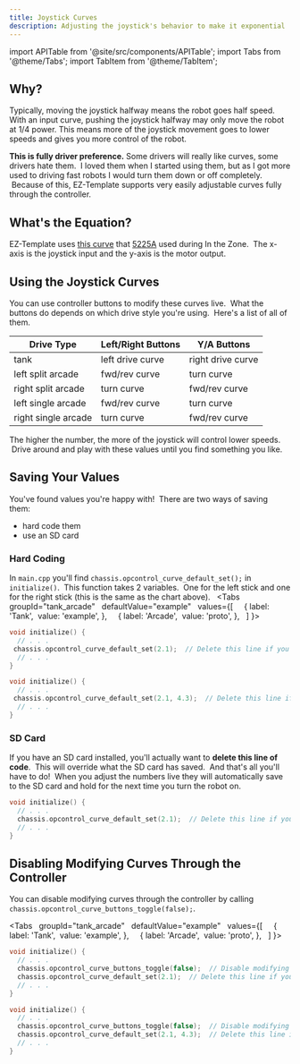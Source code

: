 ```yaml
---
title: Joystick Curves
description: Adjusting the joystick's behavior to make it exponential
---
```

import APITable from '@site/src/components/APITable';
import Tabs from '@theme/Tabs';
import TabItem from '@theme/TabItem';

## Why?
Typically, moving the joystick halfway means the robot goes half speed. With an input curve, pushing the joystick halfway may only move the robot at 1/4 power. This means more of the joystick movement goes to lower speeds and gives you more control of the robot.

**This is fully driver preference.** Some drivers will really like curves, some drivers hate them.  I loved them when I started using them, but as I got more used to driving fast robots I would turn them down or off completely.  Because of this, EZ-Template supports very easily adjustable curves fully through the controller.   

## What's the Equation?
EZ-Template uses [this curve](https://www.desmos.com/calculator/7oyvwwpmed) that [5225A](https://www.vexforum.com/t/team-5225a-in-the-zone-code-release-yes-you-read-that-right/63199/10) used during In the Zone.  The x-axis is the joystick input and the y-axis is the motor output.

## Using the Joystick Curves
You can use controller buttons to modify these curves live.  What the buttons do depends on which drive style you're using.  Here's a list of all of them.     

<APITable>

| Drive Type | Left/Right Buttons | Y/A Buttons |
| --- | --- | --- |
| tank | left drive curve | right drive curve | 
| left split arcade | fwd/rev curve | turn curve |
| right split arcade | turn curve | fwd/rev curve |
| left single arcade | fwd/rev curve | turn curve |
| right single arcade | turn curve | fwd/rev curve |

</APITable>

The higher the number, the more of the joystick will control lower speeds.  Drive around and play with these values until you find something you like.  

## Saving Your Values
You've found values you're happy with!  There are two ways of saving them:
- hard code them
- use an SD card

### Hard Coding
In `main.cpp` you'll find `chassis.opcontrol_curve_default_set();` in `initialize()`.  This function takes 2 variables.  One for the left stick and one for the right stick (this is the same as the chart above).  
<Tabs
  groupId="tank_arcade"
  defaultValue="example"
  values={[
    { label: 'Tank',  value: 'example', },
    { label: 'Arcade',  value: 'proto', },
  ]
}>

<TabItem value="example">

```cpp
void initialize() {
  // . . .
 chassis.opcontrol_curve_default_set(2.1);  // Delete this line if you're using an SD card
  // . . .
}
```
</TabItem>

<TabItem value="proto">

```cpp
void initialize() {
  // . . .
 chassis.opcontrol_curve_default_set(2.1, 4.3);  // Delete this line if you're using an SD card
  // . . .
}
```
</TabItem>
</Tabs>

### SD Card
If you have an SD card installed, you'll actually want to **delete this line of code**.  This will override what the SD card has saved.  And that's all you'll have to do!  When you adjust the numbers live they will automatically save to the SD card and hold for the next time you turn the robot on.  
```cpp
void initialize() {
  // . . .
  chassis.opcontrol_curve_default_set(2.1);  // Delete this line if you're using an SD card
  // . . .
}
```

## Disabling Modifying Curves Through the Controller
You can disable modifying curves through the controller by calling `chassis.opcontrol_curve_buttons_toggle(false);`.  

<Tabs
  groupId="tank_arcade"
  defaultValue="example"
  values={[
    { label: 'Tank',  value: 'example', },
    { label: 'Arcade',  value: 'proto', },
  ]
}>

<TabItem value="example">

```cpp
void initialize() {
  // . . .
  chassis.opcontrol_curve_buttons_toggle(false);  // Disable modifying curves through the controller
  chassis.opcontrol_curve_default_set(2.1);  // Delete this line if you're using an SD card
  // . . .
}
```
</TabItem>

<TabItem value="proto">

```cpp
void initialize() {
  // . . .
  chassis.opcontrol_curve_buttons_toggle(false);  // Disable modifying curves through the controller
  chassis.opcontrol_curve_default_set(2.1, 4.3);  // Delete this line if you're using an SD card
  // . . .
}
```
</TabItem>
</Tabs>